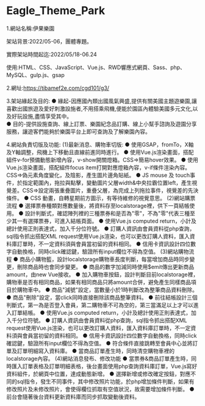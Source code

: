 # Eagle_Theme_Park
1.網站名稱:伊果樂園

架站背景:2022/05-06，團體專題。

實際架站時間起迄:2022/05/18-06.24

使用:HTML、CSS、JavaScript、Vue.js、RWD響應式網頁、Sass、php、MySQL、gulp.js、gsap 

2.網址:https://tibamef2e.com/cgd101/g3/

3.架站緣起及目的:
 ● 緣起-因應國內類出國風氣興盛,提供有關美國主題遊樂園,讓喜歡出國旅遊及愛好刺激設施者,不用搭乘飛機,便能於園區內體驗美國多元文化,以及好玩設施,盡情享受其中。<br>
 ● 目的-提供設施查詢、線上訂票、樂園紀念品訂購、線上小幫手諮詢及遊園分享服務，讓遊客們能夠於樂園平台上即可查詢及了解樂園內容。

4.網站負責切版及功能:
(1)最新消息、購物車切版:
 ● 使用GSAP，fromTo，X軸及Y軸調整，飛機上下移動且直線前進同時進行。
 ● 使用Vue.js渲染畫面，搭配組件v-for預備動態新增內容，v-show開關燈箱。CSS=>簡易hover效果。
 ● 使用Vue.js渲染畫面，搭配組件focus item打開對應燈箱內容，v-if條件渲染內容。CSS=>偽元素角度變化，及陰影，產生圖片邊角貼紙。
 ● JS mouse 及 touch事件，於指定範圍內，拖拉與點擊，變動圖片父層width&中央拉霸位置left，產生視覺差。CSS=>設定兩張重疊圖片，重疊父層，為完成上列拖拉事件，視覺差的先決條件。
 ● CSS  動畫，自轉星期前方圖示，有等待維修的視覺意思。
(2)網站購票流程
 ● 選擇票券種類對應數量後，將資料存至localstorage裡，供下一頁結帳使用。
 ● 設計判斷式，確認陣列裡的三種票券和是否為"零"，不為"零"代表三種至少其一有選擇票券，可進入結帳頁面。
 ● 使用Vue.js computed return，小計及總計使用正則表達式，加入千分位符號。
 ● 訂購人資訊由會員資料從php查詢，sql指令抓出搭配XML  request使用Vue.js渲染，也可以更改訂購人資料，匯入資料庫訂單時，不一定資料須與會員當初留的資料相同。
 ● 信用卡資訊設計四位數字自動換格，同時click確認鍵，驗證所有input欄位不得為空值。
(3)網站購物流程
 ● 商品小購物籃，設計localstorage購物車長度判斷，每當增加商品時同步變更，刪除商品時也會同步變更。
 ● 商品的數字加減同時使用$emit傳出更新商品amount，由new Vue接收。
 ● 加入購物車按鈕，設計判斷目前localstorage裡，購物車是否有相同商品，如果有相同商品只將amount合併，避免產生同樣商品項目於購物車中。
 ● 商品"減號"設定，當數量小於1時判斷改為整筆商品資料刪除。
 ● 商品"刪除"設定，當click同時直接刪除該商品整筆資料。
 ● 前往結帳設計三個判斷式，第一為是否登入會員，第二購物車不可為空的，第三當滿足以上才可以進入訂單結帳。
 ● 使用Vue.js computed return，小計及總計使用正則表達式，加入千分位符號。
 ● 訂購人資訊由會員資料從php查詢，sql指令抓出搭配XML  request使用Vue.js渲染，也可以更改訂購人資料，匯入資料庫訂單時，不一定資料須與會員當初留的資料相同。
 ● 信用卡資訊設計四位數字自動換格，同時click確認鍵，驗證所有input欄位不得為空值。
 ● 符合條件直接跳轉至會員中心並將訂單及訂單明細寫入資料庫。
 ● 當商品訂單產生時，同時清空購物車裡的localstorage內容。
(4)網站消息發布、修改功能
 ● 當票券&商品訂單產生時，同時匯入訂單表格及訂單明細表格，後台畫面使用php查詢資料庫訂單，Vue.js寫好資料組件，於網頁中位置，達成動態新增。
 ● 選擇新增或修改確定按鈕，對應不同的sql指令，發生不同事件，其中修改照片功能，於php增加條件判斷，如果有修改照片及未修改照片，會使得欄位抓取有空值狀況，故需要增加條件判斷。
 ● 前台會隨著後台資料更新資料庫而同步抓取變動後資料。

